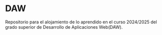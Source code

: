 # DAW
Repositorio para el alojamiento de lo aprendido en el curso 2024/2025 del grado superior de Desarrollo de Aplicaciones Web(DAW).  

